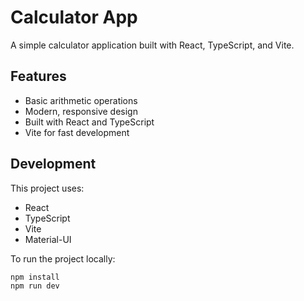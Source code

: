 # Calculator App

A simple calculator application built with React, TypeScript, and Vite.

## Features

- Basic arithmetic operations
- Modern, responsive design
- Built with React and TypeScript
- Vite for fast development

## Development

This project uses:

- React
- TypeScript
- Vite
- Material-UI

To run the project locally:

```bash
npm install
npm run dev
```
